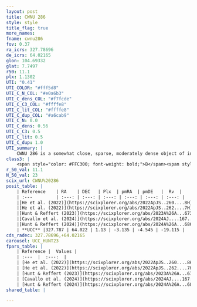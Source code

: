 ```yaml
---
layout: post
title: CWNU 286
style: style
title_flag: true
more_names: 
fname: cwnu286
fov: 0.37
ra_icrs: 327.78696
de_icrs: 64.02165
glon: 104.69332
glat: 7.7497
r50: 11.1
plx: 1.1302
UTI: "0.41"
UTI_COLOR: "#fff5d8"
UTI_C_N_COL: "#e0a6b3"
UTI_C_dens_COL: "#f7fcde"
UTI_C_C3_COL: "#ffffe8"
UTI_C_lit_COL: "#ffffe8"
UTI_C_dup_COL: "#a6cab9"
UTI_C_N: 0.0
UTI_C_dens: 0.56
UTI_C_C3: 0.5
UTI_C_lit: 0.5
UTI_C_dup: 1.0
UTI_summary: |
    CWNU 286 is a somewhat close, sparse, moderately dense object of intermediate C3 quality. It was recently reported but it is moderately studied in the literature.<br><br><span style="color: #99180f; font-weight: bold;">Warning: </span>contains less than 25 stars with <i>P>0.5</i> estimated.
class3: |
    <span style="color: #FFC300; font-weight: bold;">B</span><span style="color: #FFC300; font-weight: bold;">B</span>
r_50_val: 11.1
N_50_val: 23
scix_url: CWNU%20286
posit_table: |
    | Reference    | RA    | DEC   | Plx  | pmRA  | pmDE   |  Rv  |
    | :---         | :---: | :---: | :---: | :---: | :---: | :---: |
    |[He et al. (2022)](https://scixplorer.org/abs/2022ApJS..260....8H) | 327.952 | 64.08 | 1.12 | -3.13 | -4.49 | 12.4 |
    |[He et al. (2022)](https://scixplorer.org/abs/2022ApJS..262....7H) | 327.806 | 64.029 | 1.129 | -3.145 | -4.507 | -- |
    |[Hunt & Reffert (2023)](https://scixplorer.org/abs/2023A%26A...673A.114H) | 327.732 | 64.014 | 1.129 | -3.133 | -4.572 | -21.982 |
    |[Cavallo et al. (2024)](https://scixplorer.org/abs/2024AJ....167...12C) | 327.786 | 64.041 | 1.129 | -- | -- | -- |
    |[Hunt & Reffert (2024)](https://scixplorer.org/abs/2024A%26A...686A..42H) | 327.732 | 64.014 | 1.129 | -3.133 | -4.572 | -21.982 |
    | **UCC** |327.787 | 64.022 | 1.13 | -3.135 | -4.545 | -19.115 | 
cds_radec: 327.78696,+64.02165
carousel: UCC_HUNT23
fpars_table: |
    | Reference |  Values |
    | :---  |  :---:  |
    | [He et al. (2022)](https://scixplorer.org/abs/2022ApJS..260....8H) | `AG=0.9, m-M=9.95, logAge=7.9, Z=0.04` |
    | [He et al. (2022)](https://scixplorer.org/abs/2022ApJS..262....7H) | `A0=1.2, logAge=6.9` |
    | [Hunt & Reffert (2023)](https://scixplorer.org/abs/2023A%26A...673A.114H) | `AV50=1.269, diffAV50=0.847, MOD50=9.858, logAge50=7.884` |
    | [Cavallo et al. (2024)](https://scixplorer.org/abs/2024AJ....167...12C) | `AV50=1.26, dMod50=9.51, logAge50=7.78, [Fe/H]50=-0.65` |
    | [Hunt & Reffert (2024)](https://scixplorer.org/abs/2024A%26A...686A..42H) | `MassJ=138.097` |
shared_table: |
    
---
```

